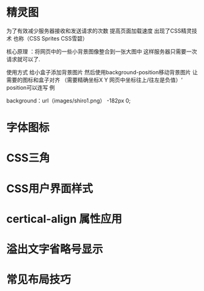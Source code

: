# 精灵图
 为了有效减少服务器接收和发送请求的次数 提高页面加载速度
 出现了CSS精灵技术 也称（CSS Sprites CSS雪碧）
 
 核心原理 ：将网页中的一些小背景图像整合到一张大图中
 这样服务器只需要一次请求就可以了.
 
 使用方式
 给小盒子添加背景图片 然后使用background-position移动背景图片 让需要的图标和盒子对齐
 （需要精确坐标X Y 网页中坐标往上/往左是负值）‘
 position可以连写 例
 
 background：url（images/shiro1.png） -182px 0;
 

# 字体图标




# CSS三角




# CSS用户界面样式



# certical-align 属性应用




# 溢出文字省略号显示



# 常见布局技巧